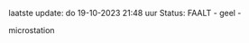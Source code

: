 laatste update: 
do 19-10-2023 21:48   uur 
Status: FAALT - geel - 
<div class="service Y">microstation</div>